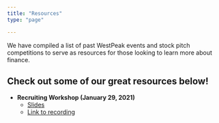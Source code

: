 ```yaml
---
title: "Resources"
type: "page"

---
```



We have compiled a list of past WestPeak events and stock pitch competitions to serve as resources for those looking to learn more about finance. 



## Check out some of our great resources below!

* **Recruiting Workshop (January 29, 2021)**
    * [Slides](FinanceRecruiting.pdf)
    * [Link to recording](https://youtu.be/99kU7TwjpI0)